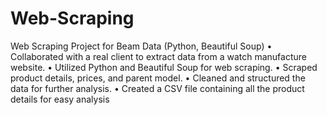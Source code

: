 # Web-Scraping
 Web Scraping Project for Beam Data (Python, Beautiful Soup)
 • Collaborated with a real client to extract data from a watch manufacture website.
 • Utilized Python and Beautiful Soup for web scraping.
 • Scraped product details, prices, and parent model.
 • Cleaned and structured the data for further analysis.
 • Created a CSV file containing all the product details for easy analysis
